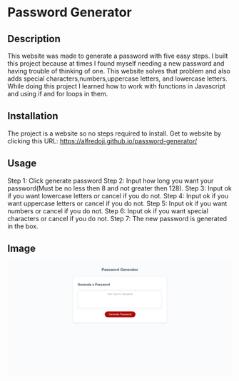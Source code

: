 # Password Generator

## Description

This website was made to generate a password with five easy steps. I built this project because at times
I found myself needing a new password and having trouble of thinking of one. This website solves that problem
and also adds special characters,numbers,uppercase letters, and lowercase letters. While doing this project I learned 
how to work with functions in Javascript and using if and for loops in them. 

## Installation

The project is a website so no steps required to install. Get to website by 
clicking this URL: https://alfredoji.github.io/password-generator/    

## Usage

Step 1: Click generate password
Step 2: Input how long you want your password(Must be no less then 8 and 
not greater then 128).
Step 3: Input ok if you want lowercase letters or cancel if you do not.
Step 4: Input ok if you want uppercase letters or cancel if you do not.
Step 5: Input ok if you want numbers or cancel if you do not.
Step 6: Input ok if you want special characters or cancel if you do not.
Step 7: The new password is generated in the box.

## Image

![password-generator](./Assets/images/Password%20Generator.jpeg)
